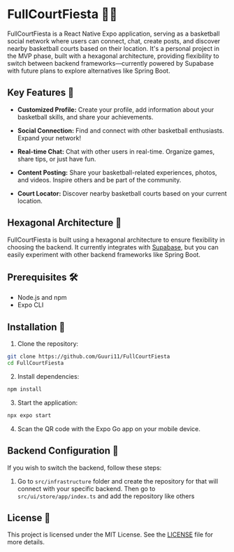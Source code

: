 # FullCourtFiesta 🏀🎉

FullCourtFiesta is a React Native Expo application, serving as a basketball social network where users can connect, chat, create posts, and discover nearby basketball courts based on their location. It's a personal project in the MVP phase, built with a hexagonal architecture, providing flexibility to switch between backend frameworks—currently powered by Supabase with future plans to explore alternatives like Spring Boot.

## Key Features 🌟

- **Customized Profile:** Create your profile, add information about your basketball skills, and share your achievements.

- **Social Connection:** Find and connect with other basketball enthusiasts. Expand your network!

- **Real-time Chat:** Chat with other users in real-time. Organize games, share tips, or just have fun.

- **Content Posting:** Share your basketball-related experiences, photos, and videos. Inspire others and be part of the community.

- **Court Locator:** Discover nearby basketball courts based on your current location.

## Hexagonal Architecture 🔄

FullCourtFiesta is built using a hexagonal architecture to ensure flexibility in choosing the backend. It currently integrates with [Supabase](https://supabase.io/), but you can easily experiment with other backend frameworks like Spring Boot.

## Prerequisites 🛠️

- Node.js and npm
- Expo CLI

## Installation 🚀

1. Clone the repository:

```bash
git clone https://github.com/Guuri11/FullCourtFiesta
cd FullCourtFiesta
```

2. Install dependencies:

```bash
npm install
```

3. Start the application:

```bash
npx expo start
```

4. Scan the QR code with the Expo Go app on your mobile device.

## Backend Configuration 🔧

If you wish to switch the backend, follow these steps:

1. Go to `src/infrastructure` folder and create the repository for that will connect with your specific backend. Then go to `src/ui/store/app/index.ts` and add the repository like others


## License 📝

This project is licensed under the MIT License. See the [LICENSE](LICENSE) file for more details.
